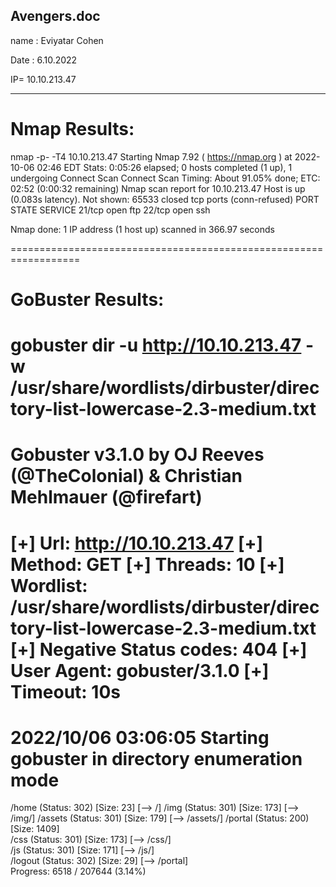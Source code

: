 Avengers.doc
----------------

name : Eviyatar Cohen

Date : 6.10.2022

IP= 10.10.213.47

--------------------------------------

Nmap Results:
==============
nmap -p- -T4 10.10.213.47
Starting Nmap 7.92 ( https://nmap.org ) at 2022-10-06 02:46 EDT
Stats: 0:05:26 elapsed; 0 hosts completed (1 up), 1 undergoing Connect Scan
Connect Scan Timing: About 91.05% done; ETC: 02:52 (0:00:32 remaining)
Nmap scan report for 10.10.213.47
Host is up (0.083s latency).
Not shown: 65533 closed tcp ports (conn-refused)
PORT   STATE SERVICE
21/tcp open  ftp
22/tcp open  ssh

Nmap done: 1 IP address (1 host up) scanned in 366.97 seconds

==================================================================

GoBuster Results:
====================
gobuster dir -u http://10.10.213.47 -w /usr/share/wordlists/dirbuster/directory-list-lowercase-2.3-medium.txt
===============================================================
Gobuster v3.1.0
by OJ Reeves (@TheColonial) & Christian Mehlmauer (@firefart)
===============================================================
[+] Url:                     http://10.10.213.47
[+] Method:                  GET
[+] Threads:                 10
[+] Wordlist:                /usr/share/wordlists/dirbuster/directory-list-lowercase-2.3-medium.txt
[+] Negative Status codes:   404
[+] User Agent:              gobuster/3.1.0
[+] Timeout:                 10s
===============================================================
2022/10/06 03:06:05 Starting gobuster in directory enumeration mode
===============================================================
/home                 (Status: 302) [Size: 23] [--> /]
/img                  (Status: 301) [Size: 173] [--> /img/]
/assets               (Status: 301) [Size: 179] [--> /assets/]
/portal               (Status: 200) [Size: 1409]              
/css                  (Status: 301) [Size: 173] [--> /css/]   
/js                   (Status: 301) [Size: 171] [--> /js/]    
/logout               (Status: 302) [Size: 29] [--> /portal]  
Progress: 6518 / 207644 (3.14%) 